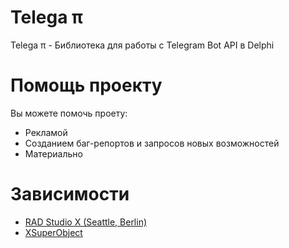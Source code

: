# Telega π #

Telega π - Библиотека для работы с Telegram Bot API в Delphi

# Помощь проекту #

Вы можете помочь проету:

* Рекламой
* Созданием баг-репортов и запросов новых возможностей
* Материально

# Зависимости #

* [RAD Studio X (Seattle, Berlin)](https://www.embarcadero.com/products/delphi)
* [XSuperObject](https://github.com/onryldz/x-superobject/)
